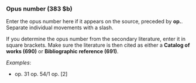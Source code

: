 ### Opus number (383 $b)

Enter the opus number here if it appears on the source, preceded by **op.**. Separate individual movements with a slash.

If you determine the opus number from the secondary literature, enter it in square brackets. Make sure the literature is then cited as either a **Catalog of works (690)** or **Bibliographic reference (691)**.

_Examples_:

- op. 31 op. 54/1 op. [2]
